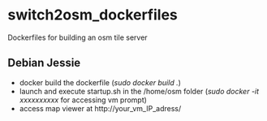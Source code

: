# switch2osm_dockerfiles

Dockerfiles for building an osm tile server

## Debian Jessie

- docker build the dockerfile (*sudo docker build .*)
- launch and execute startup.sh in the /home/osm folder (*sudo docker -it xxxxxxxxxx* for accessing vm prompt)
- access map viewer at http://your_vm_IP_adress/
